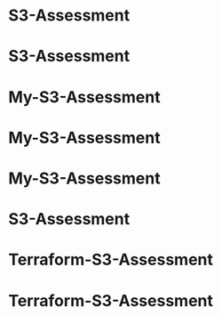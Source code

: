 # S3-Assessment
# S3-Assessment
# My-S3-Assessment
# My-S3-Assessment
# My-S3-Assessment
# S3-Assessment
# Terraform-S3-Assessment
# Terraform-S3-Assessment
